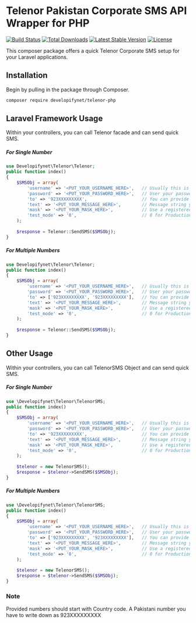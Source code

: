 # Telenor Pakistan Corporate SMS API Wrapper for PHP

<a href="https://travis-ci.org/developifynet/telenor-php"><img src="https://travis-ci.org/laravel/framework.svg" alt="Build Status"></a>
<a href="https://packagist.org/packages/developifynet/telenor-php"><img src="https://poser.pugx.org/developifynet/telenor-php/d/total.svg" alt="Total Downloads"></a>
<a href="https://packagist.org/packages/developifynet/telenor-php"><img src="https://poser.pugx.org/developifynet/telenor-php/v/stable.svg" alt="Latest Stable Version"></a>
<a href="https://packagist.org/packages/developifynet/telenor-php"><img src="https://poser.pugx.org/developifynet/telenor-php/license.svg" alt="License"></a>

This composer package offers a quick Telenor Corporate SMS setup for your Laravel applications.

## Installation

Begin by pulling in the package through Composer.

```bash
composer require developifynet/telenor-php
```

## Laravel Framework Usage

Within your controllers, you can call Telenor facade and can send quick SMS.

##### For Single Number
```php
use Developifynet\Telenor\Telenor;
public function index()
{
    $SMSObj = array(
        'username' => '<PUT_YOUR_USERNAME_HERE>',   // Usually this is mobile number
        'password' => '<PUT_YOUR_PASSWORD_HERE>',   // User your password here
        'to' => '923XXXXXXXXX',                     // You can provide single number as string or an array of numbers
        'text' => '<PUT_YOUR_MESSAGE_HERE>',        // Message string you want to send to provided number(s)
        'mask' => '<PUT_YOUR_MASK_HERE>',           // Use a registered mask with Telenor
        'test_mode' => '0',                         // 0 for Production, 1 for Mocking as Test
    );
    
    $response = Telenor::SendSMS($SMSObj);
}
```

##### For Multiple Numbers
```php
use Developifynet\Telenor\Telenor;
public function index()
{
    $SMSObj = array(
        'username' => '<PUT_YOUR_USERNAME_HERE>',   // Usually this is mobile number
        'password' => '<PUT_YOUR_PASSWORD_HERE>',   // User your password here
        'to' => ['923XXXXXXXXX', '923XXXXXXXXX'],   // You can provide single number as string or an array of numbers
        'text' => '<PUT_YOUR_MESSAGE_HERE>',        // Message string you want to send to provided number(s)
        'mask' => '<PUT_YOUR_MASK_HERE>',           // Use a registered mask with Telenor
        'test_mode' => '0',                         // 0 for Production, 1 for Mocking as Test
    );
    
    $response = Telenor::SendSMS($SMSObj);
}
```

## Other Usage

Within your controllers, you can call TelenorSMS Object and can send quick SMS.



##### For Single Number
```php
use \Developifynet\Telenor\TelenorSMS;
public function index()
{
    $SMSObj = array(
        'username' => '<PUT_YOUR_USERNAME_HERE>',   // Usually this is mobile number
        'password' => '<PUT_YOUR_PASSWORD_HERE>',   // User your password here
        'to' => '923XXXXXXXXX',                     // You can provide single number as string or an array of numbers
        'text' => '<PUT_YOUR_MESSAGE_HERE>',        // Message string you want to send to provided number(s)
        'mask' => '<PUT_YOUR_MASK_HERE>',           // Use a registered mask with Telenor
        'test_mode' => '0',                         // 0 for Production, 1 for Mocking as Test
    );
    
    $telenor = new TelenorSMS();
    $response = $telenor->SendSMS($SMSObj);
}
```

##### For Multiple Numbers
```php
use \Developifynet\Telenor\TelenorSMS;
public function index()
{
    $SMSObj = array(
        'username' => '<PUT_YOUR_USERNAME_HERE>',   // Usually this is mobile number
        'password' => '<PUT_YOUR_PASSWORD_HERE>',   // User your password here
        'to' => ['923XXXXXXXXX', '923XXXXXXXXX'],   // You can provide single number as string or an array of numbers
        'text' => '<PUT_YOUR_MESSAGE_HERE>',        // Message string you want to send to provided number(s)
        'mask' => '<PUT_YOUR_MASK_HERE>',           // Use a registered mask with Telenor
        'test_mode' => '0',                         // 0 for Production, 1 for Mocking as Test
    );
    
    $telenor = new TelenorSMS();
    $response = $telenor->SendSMS($SMSObj);
}
```

### Note
Provided numbers should start with Country code. A Pakistani number you have to write down as 923XXXXXXXXX